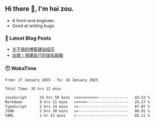 ## Hi there 👋, I'm hai zou.

- A front-end engineer.
- Good at writing bugs.

### 📖 Latest Blog Posts
<!-- BLOG-POST-LIST:START -->
- [关于我的博客建站经历](https://blog.izou.top/2025/01/blog-site-build/)
- [白嫖！搭建自己的域名邮箱](https://blog.izou.top/2025/01/domain-mail/)
<!-- BLOG-POST-LIST:END -->

### 🕐 WakaTime
<!--START_SECTION:waka-->

```txt
From: 17 January 2025 - To: 24 January 2025

Total Time: 35 hrs 12 mins

JavaScript      15 hrs 50 mins  >>>>>>>>>>>--------------   43.53 %
Markdown        9 hrs 11 mins   >>>>>>-------------------   25.27 %
TypeScript      2 hrs 34 mins   >>-----------------------   07.07 %
JSON            2 hrs 30 mins   >>-----------------------   06.91 %
YAML            1 hr 51 mins    >------------------------   05.11 %
```

<!--END_SECTION:waka-->
